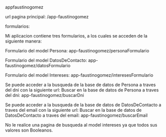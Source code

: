 appfaustinogomez

url pagina principal: /app-faustinogomez

formularios:

Mi aplicacion contiene tres formularios, a los cuales se acceden de la siguiente manera:

Formulario del model Persona:
app-faustinogomez/personaFormulario

Formulario del model DatosDeContacto:
app-faustinogomez/datosFormulario

Formulario del model Intereses:
app-faustinogomez/interesesFormulario

Se puede acceder a la busqueda de la base de datos de Persona a traves del dni con la siguiente url:
Buscar en la base de datos de Persona a traves del dni: 
app-faustinogomez/buscarDni

Se puede acceder a la busqueda de la base de datos de DatosDeContacto a traves del email con la siguiente url:
Buscar en la base de datos de DatosDeContacto a traves del email: 
app-faustinogomez/buscarEmail

No le realice una pagina de busqueda al model intereses ya que todos sus valores son Booleanos.
